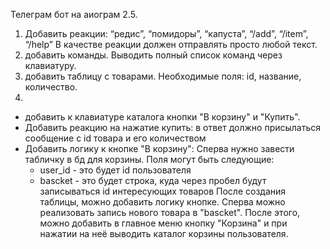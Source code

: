 Телеграм бот на аиограм 2.5.
1. Добавить реакции: “редис”, “помидоры”, “капуста”, “/add”, “/item”, “/help”
В качестве реакции должен отправлять просто любой текст.
2. добавить команды. Выводить полный список команд через клавиатуру.
3. добавить таблицу с товарами. Необходимые поля: id, название, количество.
4.
- добавить к клавиатуре каталога кнопки "В корзину" и "Купить".
- Добавить реакцию на нажатие купить: в ответ должно присылаться сообщение с id товара и его количеством 
- Добавить логику к кнопке "В корзину":
    Сперва нужно завести табличку в бд для корзины. Поля могут быть следующие:
    - user_id - это будет id пользователя
    - bascket - это будет строка, куда через пробел будут записываться id интересующих товаров
    После создания таблицы, можно добавить логику кнопке. Сперва можно реализовать запись нового товара в "bascket". 
    После этого, можно добавить в главное меню кнопку "Корзина" и при нажатии на неё выводить каталог корзины пользователя.
